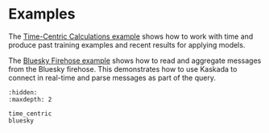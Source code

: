 # Examples

The [Time-Centric Calculations example](./time_centric.ipynb) shows how to work with time and produce past training examples and recent results for applying models.

The [Bluesky Firehose example](./bluesky.md) shows how to read and aggregate messages from the Bluesky firehose.
This demonstrates how to use Kaskada to connect in real-time and parse messages as part of the query.

```{toctree}
:hidden:
:maxdepth: 2

time_centric
bluesky
```